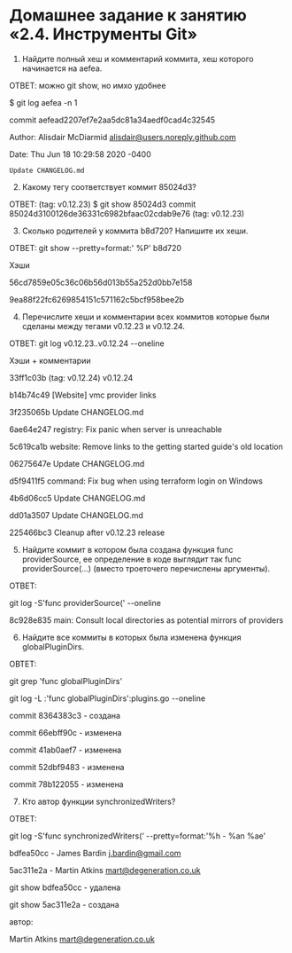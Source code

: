 # Домашнее задание к занятию «2.4. Инструменты Git»

1. Найдите полный хеш и комментарий коммита, хеш которого начинается на aefea.

ОТВЕТ: можно git show, но имхо удобнее

$ git log aefea -n 1

commit aefead2207ef7e2aa5dc81a34aedf0cad4c32545

Author: Alisdair McDiarmid <alisdair@users.noreply.github.com>

Date:   Thu Jun 18 10:29:58 2020 -0400



    Update CHANGELOG.md

2. Какому тегу соответствует коммит 85024d3?

ОТВЕТ: (tag: v0.12.23)
$ git show 85024d3
commit 85024d3100126de36331c6982bfaac02cdab9e76 (tag: v0.12.23)

3. Сколько родителей у коммита b8d720? Напишите их хеши.

ОТВЕТ:
git show --pretty=format:' %P' b8d720

Хэши

56cd7859e05c36c06b56d013b55a252d0bb7e158

9ea88f22fc6269854151c571162c5bcf958bee2b

4. Перечислите хеши и комментарии всех коммитов которые были сделаны между тегами v0.12.23 и v0.12.24.

ОТВЕТ:
git log v0.12.23..v0.12.24 --oneline

Хэши + комментарии

33ff1c03b (tag: v0.12.24) v0.12.24

b14b74c49 [Website] vmc provider links

3f235065b Update CHANGELOG.md

6ae64e247 registry: Fix panic when server is unreachable

5c619ca1b website: Remove links to the getting started guide's old location

06275647e Update CHANGELOG.md

d5f9411f5 command: Fix bug when using terraform login on Windows

4b6d06cc5 Update CHANGELOG.md

dd01a3507 Update CHANGELOG.md

225466bc3 Cleanup after v0.12.23 release

5. Найдите коммит в котором была создана функция func providerSource, ее определение в коде выглядит так func providerSource(...) (вместо троеточего перечислены аргументы).

ОТВЕТ:

git log -S'func providerSource(' --oneline

8c928e835 main: Consult local directories as potential mirrors of providers

6. Найдите все коммиты в которых была изменена функция globalPluginDirs.

ОВТЕТ:

git grep 'func globalPluginDirs'

git log -L :'func globalPluginDirs':plugins.go --oneline

commit 8364383c3 - создана

commit 66ebff90c - изменена

commit 41ab0aef7 - изменена

commit 52dbf9483 - изменена

commit 78b122055 - изменена

7. Кто автор функции synchronizedWriters?

ОТВЕТ:

git log -S'func synchronizedWriters(‘ --pretty=format:'%h - %an %ae'

bdfea50cc - James Bardin j.bardin@gmail.com

5ac311e2a - Martin Atkins mart@degeneration.co.uk

git show bdfea50cc - удалена

git show 5ac311e2a - создана

автор:

Martin Atkins mart@degeneration.co.uk
